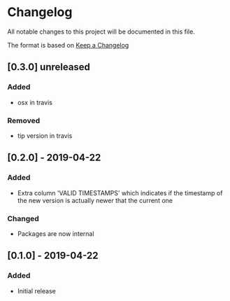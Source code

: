 # Changelog
All notable changes to this project will be documented in this file.

The format is based on [Keep a Changelog](https://keepachangelog.com/en/1.0.0/)

## [0.3.0] unreleased
### Added
- osx in travis 
### Removed
- tip version in travis

## [0.2.0] - 2019-04-22
### Added
- Extra column 'VALID TIMESTAMPS' which indicates if the timestamp of the new version is
actually newer that the current one 
### Changed
- Packages are now internal

## [0.1.0] - 2019-04-22
### Added
- Initial release
